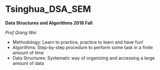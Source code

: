 # Tsinghua_DSA_SEM

__Data Structures and Algorithms 2018 Fall__

_Prof Qiang Wei_

- Methodology: Learn to practice, practice to learn and have fun!
- Algorithms: Step-by-step procedure to perform some task in a finite amount of time
- Data Structures: Systematic way of organizing and accessing a large amount of data
